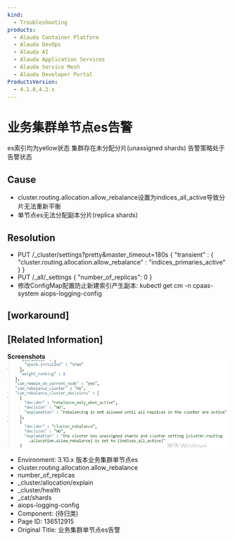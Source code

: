 ```yaml
---
kind:
  - Troubleshooting
products:
  - Alauda Container Platform
  - Alauda DevOps
  - Alauda AI
  - Alauda Application Services
  - Alauda Service Mesh
  - Alauda Developer Portal
ProductsVersion:
  - 4.1.0,4.2.x
---
```

<!-- A type of document that involves encountering a fault, diagnosing it, performing root cause analysis, and providing solutions. -->

# 业务集群单节点es告警

es索引均为yellow状态 集群存在未分配分片(unassigned shards) 告警策略处于告警状态

## Cause
- cluster.routing.allocation.allow_rebalance设置为indices_all_active导致分片无法重新平衡
- 单节点es无法分配副本分片(replica shards)

## Resolution
- PUT /_cluster/settings?pretty&master_timeout=180s
{
  "transient" : {
    "cluster.routing.allocation.allow_rebalance" : "indices_primaries_active"
  }
}
- PUT /_all/_settings
{
    "number_of_replicas": 0
}
- 修改ConfigMap配置防止新建索引产生副本: kubectl get cm -n cpaas-system aiops-logging-config

## [workaround]

## [Related Information]
**Screenshots**
![](assets/ye-wu-ji-qun-dan-jie-dian-esgao-jing/image2023-1-12_1-20-19.png)
- Environment: 3.10.x 版本业务集群单节点es
- cluster.routing.allocation.allow_rebalance
- number_of_replicas
- _cluster/allocation/explain
- _cluster/health
- _cat/shards
- aiops-logging-config
- Component: (待归类)
- Page ID: 136512915
- Original Title: 业务集群单节点es告警

